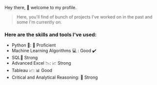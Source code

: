 Hey there, 👋 welcome to my profile. 

> Here, you'll find of bunch of projects I've worked on in the past and some I'm currently on.


### Here are the skills and tools I've used:

- Python 🐍: :muscle: Proficient
- Machine Learning Algorithms 💻 : Good ✔️
- SQL:floppy_disk: Strong
- Advanced Excel 📉: :chart_with_upwards_trend: Strong
- Tableau 📈: :bar_chart: Good
- Critical and Analytical Reasoning: :brain: Strong

<!---
UChisom/UChisom is a ✨ special ✨ repository because its `README.md` (this file) appears on your GitHub profile.
You can click the Preview link to take a look at your changes.
--->
